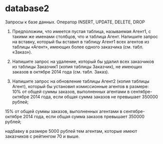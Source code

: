 # database2
Запросы к базе данных. Оператор INSERT, UPDATE, DELETE, DROP
1. Предположим, что имеется пустая таблица, называемая Агент1, с такими же именами столбцов, что и таблица Агент. 
Напишите запрос на вставку, который бы вставил в таблицу Агент1 всех агентов из таблицы «Агент», имеющих более одного заказчика (см. табл. «Заказ»). 

2. Напишите запрос на удаление, который бы удалил всех заказчиков из таблицы Заказчик1 (копия таблицы Заказчик), не имеющих заказов в октябре 2014 года (см. табл. Заказ).

3. Напишите запрос на обновление таблицы Агент2 (копия таблицы Агент), который бы установил комиссионные агентов в размере: 
10% от общей суммы заказов, выполненных агентами  в сентябре-октябре 2014 года, если общая сумма заказов не превышает 350000 рублей;

15% от общей суммы заказов, выполненных агентами  в сентябре-октябре 2014 года, если общая сумма заказов превышает 350000 рублей;

надбавку в размере 5000 рублей тем агентам, которые имеют заказчиков с рейтингом 70 и выше.
